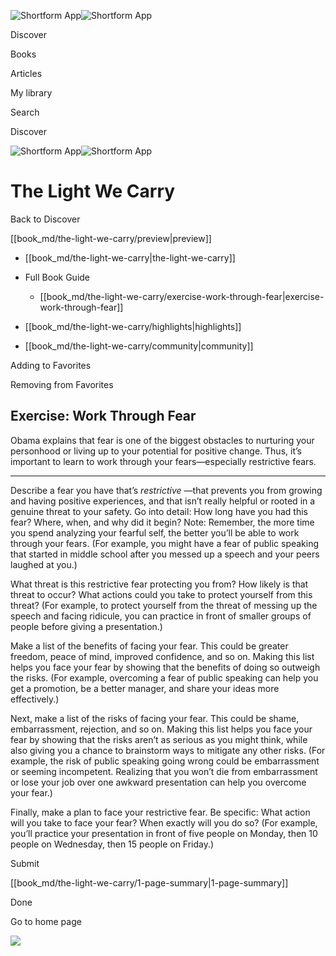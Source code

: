 ![Shortform App](/img/logo.36a2399e.svg)![Shortform App](/img/logo-dark.70c1b072.svg)

Discover

Books

Articles

My library

Search

Discover

![Shortform App](/img/logo.36a2399e.svg)![Shortform App](/img/logo-dark.70c1b072.svg)

# The Light We Carry

Back to Discover

[[book_md/the-light-we-carry/preview|preview]]

  * [[book_md/the-light-we-carry|the-light-we-carry]]
  * Full Book Guide

    * [[book_md/the-light-we-carry/exercise-work-through-fear|exercise-work-through-fear]]
  * [[book_md/the-light-we-carry/highlights|highlights]]
  * [[book_md/the-light-we-carry/community|community]]



Adding to Favorites 

Removing from Favorites 

## Exercise: Work Through Fear

Obama explains that fear is one of the biggest obstacles to nurturing your personhood or living up to your potential for positive change. Thus, it’s important to learn to work through your fears—especially restrictive fears.

* * *

Describe a fear you have that’s _restrictive_ —that prevents you from growing and having positive experiences, and that isn’t really helpful or rooted in a genuine threat to your safety. Go into detail: How long have you had this fear? Where, when, and why did it begin? Note: Remember, the more time you spend analyzing your fearful self, the better you’ll be able to work through your fears. (For example, you might have a fear of public speaking that started in middle school after you messed up a speech and your peers laughed at you.)

What threat is this restrictive fear protecting you from? How likely is that threat to occur? What actions could you take to protect yourself from this threat? (For example, to protect yourself from the threat of messing up the speech and facing ridicule, you can practice in front of smaller groups of people before giving a presentation.)

Make a list of the benefits of facing your fear. This could be greater freedom, peace of mind, improved confidence, and so on. Making this list helps you face your fear by showing that the benefits of doing so outweigh the risks. (For example, overcoming a fear of public speaking can help you get a promotion, be a better manager, and share your ideas more effectively.)

Next, make a list of the risks of facing your fear. This could be shame, embarrassment, rejection, and so on. Making this list helps you face your fear by showing that the risks aren’t as serious as you might think, while also giving you a chance to brainstorm ways to mitigate any other risks. (For example, the risk of public speaking going wrong could be embarrassment or seeming incompetent. Realizing that you won’t die from embarrassment or lose your job over one awkward presentation can help you overcome your fear.)

Finally, make a plan to face your restrictive fear. Be specific: What action will you take to face your fear? When exactly will you do so? (For example, you’ll practice your presentation in front of five people on Monday, then 10 people on Wednesday, then 15 people on Friday.)

Submit 

[[book_md/the-light-we-carry/1-page-summary|1-page-summary]]

Done

Go to home page 

![](https://bat.bing.com/action/0?ti=56018282&Ver=2&mid=692d7fab-b809-43f0-b2a7-8d1564fa8f55&sid=1711133063fa11eebdec89a8b8ae3bbc&vid=171147a063fa11eea7440fcfeb230d96&vids=0&msclkid=N&pi=0&lg=en-US&sw=800&sh=600&sc=24&nwd=1&tl=Shortform%20%7C%20The%20Light%20We%20Carry&p=https%3A%2F%2Fwww.shortform.com%2Fapp%2Fbook%2Fthe-light-we-carry%2Fexercise-work-through-fear&r=&lt=378&evt=pageLoad&sv=1&rn=294423)
